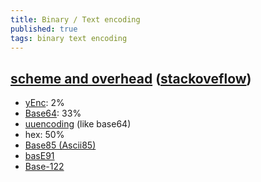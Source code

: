 ```yaml
---
title: Binary / Text encoding
published: true
tags: binary text encoding
---
```

## [scheme and overhead](https://en.wikipedia.org/wiki/Binary-to-text_encoding) ([stackoveflow](https://stackoverflow.com/a/971501/51386))
- [yEnc](https://en.wikipedia.org/wiki/YEnc): 2%
- [Base64](https://en.wikipedia.org/wiki/Base64): 33%
- [uuencoding](https://en.wikipedia.org/wiki/Uuencode) (like base64)
- hex: 50%
- [Base85 (Ascii85)](https://en.wikipedia.org/wiki/Ascii85)
- [basE91](http://base91.sourceforge.net/)
- [Base-122](https://github.com/kevinAlbs/Base122)
